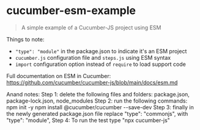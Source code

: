 # cucumber-esm-example

> A simple example of a Cucumber-JS project using ESM

Things to note:

- `"type": "module"` in the package.json to indicate it's an ESM project
- `cucumber.js` configuration file and `steps.js` using ESM syntax
- `import` configuration option instead of `require` to load support code

Full documentation on ESM in Cucumber: <https://github.com/cucumber/cucumber-js/blob/main/docs/esm.md>

Anand notes:
Step 1: delete the following files and folders:
package.json, package-lock.json, node_modules
Step 2: run the following commands:
npm init -y
npm install @cucumber/cucumber --save-dev
Step 3: finally in the newly generated package.json file replace   "type": "commonjs",  with   "type": "module",
Step 4: To run the test type "npx cucumber-js"